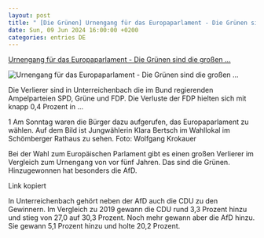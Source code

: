 ```yaml
---
layout: post
title: " [Die Grünen] Urnengang für das Europaparlament - Die Grünen sind die großen ..."
date: Sun, 09 Jun 2024 16:00:00 +0200
categories: entries DE
---
```

[Urnengang für das Europaparlament - Die Grünen sind die großen ...](https://www.schwarzwaelder-bote.de/inhalt.urnengang-fuer-das-europaparlament-die-gruenen-sind-die-grossen-verlierer-der-wahl.0d959073-de1a-405c-aa5b-a22a0e8e841e.html)

![Urnengang für das Europaparlament - Die Grünen sind die großen ...](https://www.schwarzwaelder-bote.de/media.media.1b57dbc5-9b02-40ca-a3ce-01b94381b8a1.16x9_1024.jpg)

Die Verlierer sind in Unterreichenbach die im Bund regierenden Ampelparteien SPD, Grüne und FDP. Die Verluste der FDP hielten sich mit knapp 0,4 Prozent in ...

1 Am Sonntag waren die Bürger dazu aufgerufen, das Europaparlament zu wählen. Auf dem Bild ist Jungwählerin Klara Bertsch im Wahllokal im Schömberger Rathaus zu sehen. Foto: Wolfgang Krokauer

Bei der Wahl zum Europäischen Parlament gibt es einen großen Verlierer im Vergleich zum Urnengang von vor fünf Jahren. Das sind die Grünen. Hinzugewonnen hat besonders die AfD.









Link kopiert



In Unterreichenbach gehört neben der AfD auch die CDU zu den Gewinnern. Im Vergleich zu 2019 gewann die CDU rund 3,3 Prozent hinzu und stieg von 27,0 auf 30,3 Prozent. Noch mehr gewann aber die AfD hinzu. Sie gewann 5,1 Prozent hinzu und holte 20,2 Prozent.

